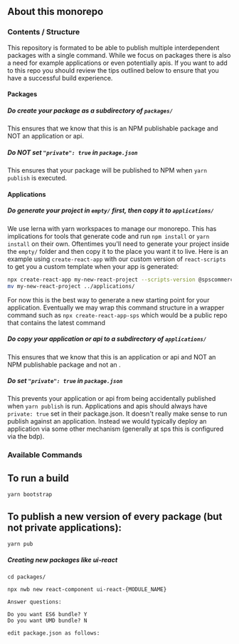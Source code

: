 ## About this monorepo

### Contents / Structure

This repository is formated to be able to publish multiple interdependent packages with a single command. While we focus on packages there is also a need for example applications or even potentially apis. If you want to add to this repo you should review the tips outlined below to ensure that you have a successful build experience.

#### Packages

##### Do create your package as a subdirectory of `packages/`

This ensures that we know that this is an NPM publishable package and NOT an application or api.

##### Do NOT set `"private": true` in `package.json`

This ensures that your package will be published to NPM when `yarn publish` is executed.

#### Applications

##### Do generate your project in `empty/` first, then copy it to `applications/`

We use lerna with yarn workspaces to manage our monorepo. This has implications for tools that generate code and run `npm install` or `yarn install` on their own. Oftentimes you'll need to generate your project inside the `empty/` folder and then copy it to the place you want it to live. Here is an example using `create-react-app` with our custom version of `react-scripts` to get you a custom template when your app is generated:

```bash
npx create-react-app my-new-react-project --scripts-version @spscommerce/ui-react-scripts
mv my-new-react-project ../applications/
```

For now this is the best way to generate a new starting point for your application. Eventually we may wrap this command structure in a wrapper command such as `npx create-react-app-sps` which would be a public repo that contains the latest command

##### Do copy your application or api to a subdirectory of `applications/`

This ensures that we know that this is an application or api and NOT an NPM publishable package and not an .

##### Do set `"private": true` in `package.json`

This prevents your application or api from being accidentally published when `yarn publish` is run. Applications and apis should always have `private: true` set in their package.json. It doesn't really make sense to run publish against an application. Instead we would typically deploy an application via some other mechanism (generally at sps this is configured via the bdp).

### Available Commands

## To run a build

`yarn bootstrap`

## To publish a new version of every package (but not private applications):

`yarn pub`

##### Creating new packages like ui-react

```
cd packages/

npx nwb new react-component ui-react-{MODULE_NAME}

Answer questions:

Do you want ES6 bundle? Y
Do you want UMD bundle? N

edit package.json as follows:
```
